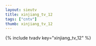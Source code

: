 ```yaml
--- 
layout: sieutv
title: xinjiang_tv_12
tags: ["cntv"]
thumb: xinjiang_tv_12
---
```

{% include tvadv key="xinjiang_tv_12" %}
